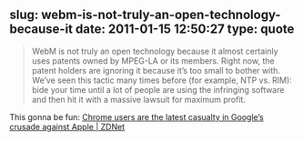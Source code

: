 slug: webm-is-not-truly-an-open-technology-because-it
date: 2011-01-15 12:50:27
type: quote
---

> WebM is not truly an open technology because it almost certainly uses patents owned by MPEG-LA or its members. Right now, the patent holders are ignoring it because it’s too small to bother with. We’ve seen this tactic many times before (for example, NTP vs. RIM): bide your time until a lot of people are using the infringing software and then hit it with a massive lawsuit for maximum profit.

This gonna be fun: [Chrome users are the latest casualty in Google’s crusade against Apple | ZDNet](http://www.zdnet.com/blog/burnette/chrome-users-are-the-latest-casualty-in-googles-crusade-against-apple/2158)
